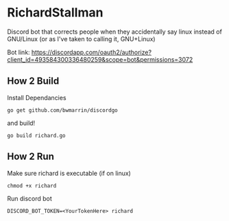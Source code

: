 # RichardStallman
Discord bot that corrects people when they accidentally say linux instead of GNU/Linux (or as I've taken to calling it, GNU+Linux)

Bot link: https://discordapp.com/oauth2/authorize?client_id=493584300336480259&scope=bot&permissions=3072

## How 2 Build

Install Dependancies
```
go get github.com/bwmarrin/discordgo
```
and build! 

```go build richard.go```

## How 2 Run

Make sure richard is executable (if on linux)

```chmod +x richard```

Run discord bot

```DISCORD_BOT_TOKEN=<YourTokenHere> richard```

